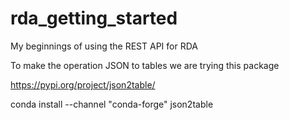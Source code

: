 # rda_getting_started
My beginnings of using the REST API for RDA

To make the operation JSON to tables we are trying this package

https://pypi.org/project/json2table/

conda install --channel "conda-forge" json2table
